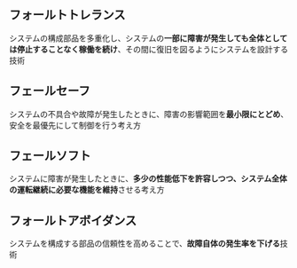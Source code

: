 ## フォールトトレランス

システムの構成部品を多重化し、システムの**一部に障害が発生しても全体としては停止することなく稼働を続け**、その間に復旧を図るようにシステムを設計する技術

## フェールセーフ

システムの不具合や故障が発生したときに、障害の影響範囲を**最小限にとどめ**、安全を最優先にして制御を行う考え方

## フェールソフト

システムに障害が発生したときに、**多少の性能低下を許容しつつ、システム全体の運転継続に必要な機能を維持**させる考え方

## フォールトアボイダンス

システムを構成する部品の信頼性を高めることで、**故障自体の発生率を下げる**技術